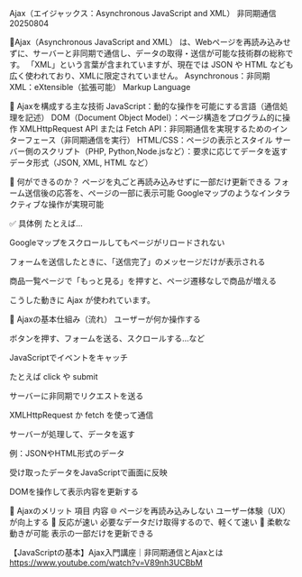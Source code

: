 Ajax（エイジャックス：Asynchronous JavaScript and XML） 非同期通信　20250804

🔷Ajax（Asynchronous JavaScript and XML） は、Webページを再読み込みせずに、サーバーと非同期で通信し、データの取得・送信が可能な技術群の総称です。
「XML」という言葉が含まれていますが、現在では JSON や HTML なども広く使われており、XMLに限定されていません。
Asynchronous：非同期　XML：eXtensible（拡張可能） Markup Language

🔧 Ajaxを構成する主な技術
JavaScript：動的な操作を可能にする言語（通信処理を記述）
DOM（Document Object Model）：ページ構造をプログラム的に操作
XMLHttpRequest API または Fetch API：非同期通信を実現するためのインターフェース（非同期通信を実行）
HTML/CSS：ページの表示とスタイル
サーバー側のスクリプト（PHP, Python,Node.jsなど）：要求に応じてデータを返す
データ形式（JSON, XML, HTML など）


📱 何ができるのか？
ページを丸ごと再読み込みせずに一部だけ更新できる
フォーム送信後の応答を、ページの一部に表示可能
Googleマップのようなインタラクティブな操作が実現可能



✅ 具体例
たとえば…

Googleマップをスクロールしてもページがリロードされない

フォームを送信したときに、「送信完了」のメッセージだけが表示される

商品一覧ページで「もっと見る」を押すと、ページ遷移なしで商品が増える

こうした動きに Ajax が使われています。

🔷 Ajaxの基本仕組み（流れ）
ユーザーが何か操作する

ボタンを押す、フォームを送る、スクロールする…など

JavaScriptでイベントをキャッチ

たとえば click や submit

サーバーに非同期でリクエストを送る

XMLHttpRequest か fetch を使って通信

サーバーが処理して、データを返す

例：JSONやHTML形式のデータ

受け取ったデータをJavaScriptで画面に反映

DOMを操作して表示内容を更新する

🔷 Ajaxのメリット
項目	内容
🌐 ページを再読み込みしない	ユーザー体験（UX）が向上する
🚀 反応が速い	必要なデータだけ取得するので、軽くて速い
🔁 柔軟な動きが可能	表示の一部だけを更新できる


【JavaScriptの基本】Ajax入門講座｜非同期通信とAjaxとは
https://www.youtube.com/watch?v=V89nh3UCBbM